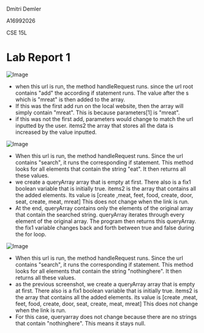 Dmitri Demler
  
A16992026
  
CSE 15L
# Lab Report 1


![Image](https://dimapdemler.github.io/cse15l-lab-reports/images/cse15L_lab2_pic1.jpg)

- when this url is run, the method handleRequest runs. since the url root contains "add" the according if statement runs. The value after the s which is "mreat" is then added to the array.
- If this was the first add run on the local website, then the array will simply contain "mreat". This is because parameters[1] is "mreat".
- if this was not the first add, parameters would change to match the url inputted by the user. items2 the array that stores all the data is increased by the value inputted.


![Image](https://dimapdemler.github.io/cse15l-lab-reports/images/cse15L_lab2_pic2.jpg)

- When this url is run, the method handleRequest runs. Since the url contains "search", it runs the corresponding if statement. This method looks for all elements that contain the string "eat". It then returns all these values. 
- we create a queryArray array that is empty at first. There also is a fix1 boolean variable that is initially true. items2 is the array that contains all the added elements. Its value is [create ,meat, feet, food, create, door, seat, create, meat, mreat] This does not change when the link is run.
- At the end, queryArray contains only the elements of the original array that contain the searched string. queryArray iterates through every element of the original array. The program then returns this queryArray. the fix1 variable changes back and forth between true and false during the for loop. 
  
  
![Image](https://dimapdemler.github.io/cse15l-lab-reports/images/cse15L_lab2_pic3.jpg)

- When this url is run, the method handleRequest runs. Since the url contains "search", it runs the corresponding if statement. This method looks for all elements that contain the string "nothinghere". It then returns all these values. 
- as the previous screenshot, we create a queryArray array that is empty at first. There also is a fix1 boolean variable that is initially true. items2 is the array that contains all the added elements. its value is [create ,meat, feet, food, create, door, seat, create, meat, mreat] This does not change when the link is run.
- For this case, queryarray does not change because there are no strings that contain "nothinghere". This means it stays null. 
